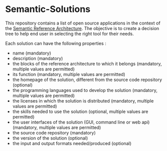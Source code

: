 # Semantic-Solutions

This repository contains a list of open source applications in the context of the [Semantic Reference Architecture](https://github.com/SEMICeu/Semantic-Reference-Architecture). The objective is to create a decision tree to help end user in selecting the right tool for their needs.

Each solution can have the following properties :
 - name (mandatory)
 - description (mandatory)
 - the blocks of the reference architecture to which it belongs (mandatory, multiple values are permitted)
 - its function (mandatory, multiple values are permitted)
 - the homepage of the solution, different from the source code repository (optional)
 - the programming languages used to develop the solution (mandatory, multiple values are permitted)
 - the licenses in which the solution is distributed (mandatory, multiple values are permitted)
 - the skills needed to use the solution (optional, multiple values are permitted)
 - the user interfaces of the solution (GUI, command line or web api) (mandatory, multiple values are permitted)
 - the source code repository (mandatory)
 - the version of the solution (optional)
 - the input and output formats needed/produced (optional)
